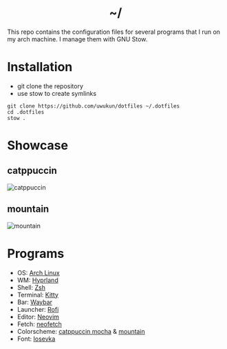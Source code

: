 <h1 align="center">~/</h1>

This repo contains the configuration files for several programs that I run on my arch machine. I manage them with GNU Stow.

# Installation
- git clone the repository
- use stow to create symlinks

``` 
git clone https://github.com/uwukun/dotfiles ~/.dotfiles
cd .dotfiles
stow .
```

# Showcase
## catppuccin
 ![catppuccin](https://github.com/uwukun/dotfiles/assets/114169015/35874f63-a4da-42e0-ba84-c90b08f22ee4)
<br />
## mountain
 ![mountain](https://github.com/uwukun/dotfiles/assets/114169015/f752d507-c656-41b4-8268-0b84f4f94ec8)

# Programs

- OS: [Arch Linux](https://archlinux.org/)
- WM: [Hyprland](https://hyprland.org/)
- Shell: [Zsh](https://www.zsh.org/)
- Terminal: [Kitty](https://sw.kovidgoyal.net/kitty/)
- Bar: [Waybar](https://github.com/Alexays/Waybar)
- Launcher: [Rofi](https://github.com/davatorium/rofi)
- Editor: [Neovim](https://neovim.io/)
- Fetch: [neofetch](https://github.com/dylanaraps/neofetch)
- Colorscheme: [catppuccin mocha](https://github.com/catppuccin/catppuccin) & [mountain](https://github.com/mountain-theme/Mountain) 
- Font: [Iosevka](https://github.com/be5invis/Iosevka)
